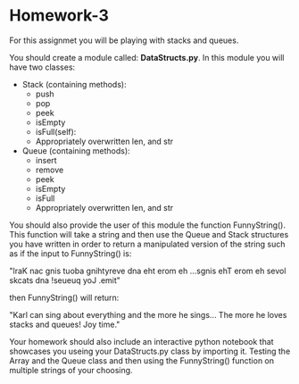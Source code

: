 # Homework-3

For this assignmet you will be playing with stacks and queues. 

You should create a module called: **DataStructs.py**. In this module you will have two classes:  

* Stack (containing methods):
  * push
  * pop
  * peek
  * isEmpty
  * isFull(self):
  * Appropriately overwritten len, and str
* Queue (containing methods):
  * insert
  * remove
  * peek
  * isEmpty
  * isFull
  * Appropriately overwritten len, and str

You should also provide the user of this module the function FunnyString(). This function will take a string and then use the Queue and Stack structures you have written in order to return a manipulated version of the string such as if the input to FunnyString() is:

"lraK nac gnis tuoba gnihtyreve dna eht erom eh ...sgnis ehT erom eh sevol skcats dna !seueuq yoJ .emit"

then FunnyString() will return:

"Karl can sing about everything and the more he sings... The more he loves stacks and queues! Joy time."

Your homework should also include an interactive python notebook that showcases you useing your DataStructs.py class by importing it. Testing the Array and the Queue class and then using the FunnyString() function on multiple strings of your choosing. 




